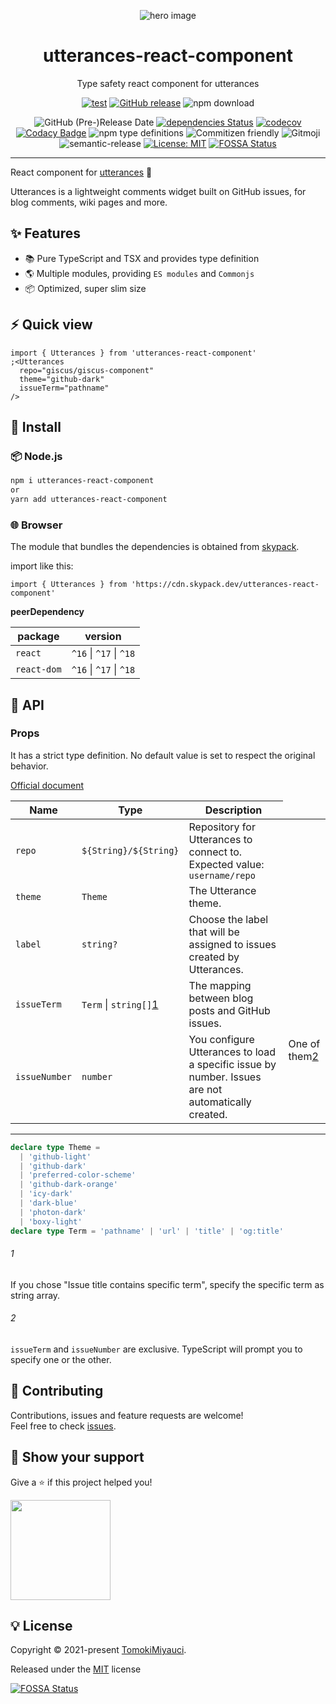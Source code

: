 <p align="center">
  <img alt="hero image" src="https://res.cloudinary.com/dz3vsv9pg/image/upload/v1625751115/projects/utterances-component/utterances-react-component/hero.png"  />
  <h1 align="center"> utterances-react-component</h1>
</p>

<p align="center">
Type safety react component for utterances
</p>

<div align="center">

[![test](https://github.com/TomokiMiyauci/utterances-react-component/actions/workflows/test.yml/badge.svg)](https://github.com/TomokiMiyauci/utterances-react-component/actions/workflows/test.yml)
[![GitHub release](https://img.shields.io/github/release/TomokiMiyauci/utterances-react-component.svg)](https://github.com/TomokiMiyauci/utterances-react-component/releases)
![npm download](https://img.shields.io/npm/dw/utterances-react-component?color=blue)

![GitHub (Pre-)Release Date](https://img.shields.io/github/release-date-pre/TomokiMiyauci/utterances-react-component)
[![dependencies Status](https://status.david-dm.org/gh/TomokiMiyauci/utterances-react-component.svg)](https://david-dm.org/TomokiMiyauci/utterances-react-component)
[![codecov](https://codecov.io/gh/TomokiMiyauci/utterances-react-component/branch/main/graph/badge.svg?token=SPAi5Pv2wd)](https://codecov.io/gh/TomokiMiyauci/utterances-react-component)
[![Codacy Badge](https://app.codacy.com/project/badge/Grade/f43b1c317e11445399d85ce6efc06504)](https://www.codacy.com/gh/TomokiMiyauci/utterances-react-component/dashboard?utm_source=github.com&utm_medium=referral&utm_content=TomokiMiyauci/utterances-react-component&utm_campaign=Badge_Grade)
![npm type definitions](https://img.shields.io/npm/types/utterances-react-component)
![Commitizen friendly](https://img.shields.io/badge/commitizen-friendly-brightgreen.svg)
![Gitmoji](https://img.shields.io/badge/gitmoji-%20😜%20😍-FFDD67.svg?style=flat)
![semantic-release](https://img.shields.io/badge/%20%20%F0%9F%93%A6%F0%9F%9A%80-semantic--release-e10079.svg)
[![License: MIT](https://img.shields.io/badge/License-MIT-yellow.svg)](./LICENSE)
[![FOSSA Status](https://app.fossa.com/api/projects/custom%2B26231%2Fgithub.com%2FTomokiMiyauci%2Futterances-component.svg?type=small)](https://app.fossa.com/projects/custom%2B26231%2Fgithub.com%2FTomokiMiyauci%2Futterances-component?ref=badge_small)

</div>

---

React component for [utterances](https://utteranc.es/) 🔮

Utterances is a lightweight comments widget built on GitHub issues, for blog comments, wiki pages and more.

## :sparkles: Features

- :books: Pure TypeScript and TSX and provides type definition
- :earth_americas: Multiple modules, providing `ES modules` and `Commonjs`
- :package: Optimized, super slim size

## :zap: Quick view

```tsx
import { Utterances } from 'utterances-react-component'
;<Utterances
  repo="giscus/giscus-component"
  theme="github-dark"
  issueTerm="pathname"
/>
```

## :dizzy: Install

### :package: Node.js

```bash
npm i utterances-react-component
or
yarn add utterances-react-component
```

### :globe_with_meridians: Browser

The module that bundles the dependencies is obtained from
[skypack](https://www.skypack.dev/view/utterances-react-component).

import like this:

```tsx
import { Utterances } from 'https://cdn.skypack.dev/utterances-react-component'
```

**peerDependency**

| package     | version                         |
| ----------- | ------------------------------- |
| `react`     | `^16` &#124; `^17` &#124; `^18` |
| `react-dom` | `^16` &#124; `^17` &#124; `^18` |

## :memo: API

### Props

It has a strict type definition.
No default value is set to respect the original behavior.

[Official document](https://utteranc.es/)

| Name          | Type                            | Description                                                                                        |
| ------------- | ------------------------------- | -------------------------------------------------------------------------------------------------- |
| `repo`        | `${String}/${String}`           | Repository for Utterances to connect to. Expected value: `username/repo`                           |
| `theme`       | `Theme`                         | The Utterance theme.                                                                               |
| `label`       | `string?`                       | Choose the label that will be assigned to issues created by Utterances.                            |
| `issueTerm`   | `Term` &#124; `string[]`[1](#1) | The mapping between blog posts and GitHub issues. <td rowspan="2">One of them[2](#2)</td>          |
| `issueNumber` | `number`                        | You configure Utterances to load a specific issue by number. Issues are not automatically created. |

---

```ts
declare type Theme =
  | 'github-light'
  | 'github-dark'
  | 'preferred-color-scheme'
  | 'github-dark-orange'
  | 'icy-dark'
  | 'dark-blue'
  | 'photon-dark'
  | 'boxy-light'
declare type Term = 'pathname' | 'url' | 'title' | 'og:title'
```

###### 1

If you chose "Issue title contains specific term", specify the specific term as string array.

###### 2

`issueTerm` and `issueNumber` are exclusive. TypeScript will prompt you to specify one or the other.

## :handshake: Contributing

Contributions, issues and feature requests are welcome!<br />Feel free to check
[issues](https://github.com/giscus/giscus-component/issues).

## :seedling: Show your support

Give a ⭐️ if this project helped you!

<a href="https://www.patreon.com/tomoki_miyauci">
  <img src="https://c5.patreon.com/external/logo/become_a_patron_button@2x.png" width="160">
</a>

## :bulb: License

Copyright © 2021-present [TomokiMiyauci](https://github.com/TomokiMiyauci).

Released under the [MIT](./LICENSE) license

[![FOSSA Status](https://app.fossa.com/api/projects/custom%2B26231%2Fgithub.com%2FTomokiMiyauci%2Futterances-component.svg?type=large)](https://app.fossa.com/projects/custom%2B26231%2Fgithub.com%2FTomokiMiyauci%2Futterances-component?ref=badge_large)
